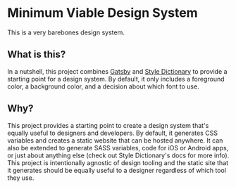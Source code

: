 # Minimum Viable Design System
This is a very barebones design system.

## What is this?
In a nutshell, this project combines [Gatsby](https://gatsbyjs.org/) and [Style Dictionary](https://github.com/amzn/style-dictionary) to provide a starting point for a design system. By default, it only includes a foreground color, a background color, and a decision about which font to use.

## Why?
This project provides a starting point to create a design system that's equally useful to designers and developers. By default, it generates CSS variables and creates a static website that can be hosted anywhere. It can also be extended to generate SASS variables, code for iOS or Android apps, or just about anything else (check out Style Dictionary's docs for more info). This project is intentionally agnostic of design tooling and the static site that it generates should be equally useful to a designer regardless of which tool they use.